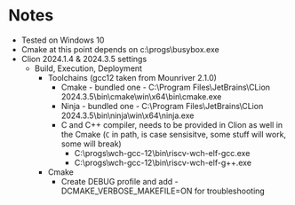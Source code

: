 # Notes

- Tested on Windows 10
- Cmake at this point depends on c:\progs\busybox.exe
- Clion 2024.1.4 & 2024.3.5 settings
  - Build, Execution, Deployment
    - Toolchains (gcc12 taken from Mounriver 2.1.0)
      - Cmake - bundled one - C:\Program Files\JetBrains\CLion 2024.3.5\bin\cmake\win\x64\bin\cmake.exe
      - Ninja - bundled one - C:\Program Files\JetBrains\CLion 2024.3.5\bin\ninja\win\x64\ninja.exe
      - C and C++ compiler, needs to be provided in Clion as well in the Cmake (`C` in path, is case sensisitve, some stuff will work, some will break) 
        - C:\progs\wch-gcc-12\bin\riscv-wch-elf-gcc.exe
        - C:\progs\wch-gcc-12\bin\riscv-wch-elf-g++.exe
    - Cmake
      - Create DEBUG profile and add -DCMAKE_VERBOSE_MAKEFILE=ON for troubleshooting